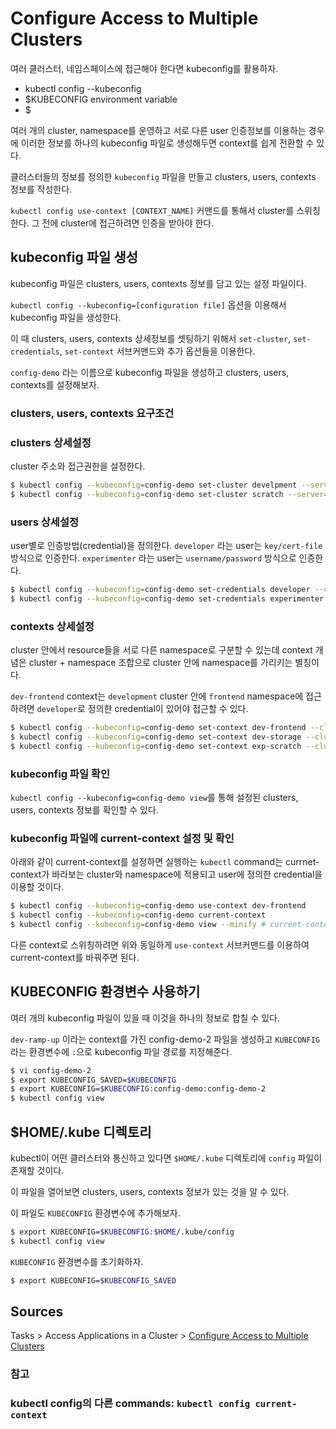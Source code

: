 # Configure Access to Multiple Clusters

여러 클러스터, 네임스페이스에 접근해야 한다면 kubeconfig를 활용하자.

- kubectl config --kubeconfig
- $KUBECONFIG environment variable
- $

여러 개의 cluster, namespace를 운영하고 서로 다른 user 인증정보를 이용하는 경우에 이러한 정보를 하나의 kubeconfig 파일로 생성해두면 context를 쉽게 전환할 수 있다.

클러스터들의 정보를 정의한 `kubeconfig` 파일을 만들고 clusters, users, contexts 정보를 작성한다.

`kubectl config use-context [CONTEXT_NAME]` 커맨드를 통해서 cluster를 스위칭한다. 그 전에 cluster에 접근하려면 인증을 받아야 한다.

## kubeconfig 파일 생성
kubeconfig 파일은 clusters, users, contexts 정보를 담고 있는 설정 파일이다.

`kubectl config --kubeconfig=[configuration file]` 옵션을 이용해서 kubeconfig 파일을 생성한다.

이 때 clusters, users, contexts 상세정보를 셋팅하기 위해서 `set-cluster`, `set-credentials`, `set-context` 서브커맨드와 추가 옵션들을 이용한다.

`config-demo` 라는 이름으로 kubeconfig 파일을 생성하고 clusters, users, contexts를 설정해보자.

### clusters, users, contexts 요구조건

### clusters 상세설정
cluster 주소와 접근권한을 설정한다.
```bash
$ kubectl config --kubeconfig=config-demo set-cluster develpment --server=https://$(minikube ip) --certificate-autority=fake-ca-file
$ kubectl config --kubeconfig=config-demo set-cluster scratch --server=https://$(minikube ip) --insecure-skip-tls-verify
```

### users 상세설정
user별로 인증방법(credential)을 정의한다.
`developer` 라는 user는 `key/cert-file` 방식으로 인증한다.
`experimenter` 라는 user는 `username/password` 방식으로 인증한다.
```bash
$ kubectl config --kubeconfig=config-demo set-credentials developer --client-certificate=fake-cert-file --client-key=fake-key-seefile
$ kubectl config --kubeconfig=config-demo set-credentials experimenter --username=exp --password=some-password
```

### contexts 상세설정
cluster 안에서 resource들을 서로 다른 namespace로 구분할 수 있는데 context 개념은 cluster + namespace 조합으로 cluster 안에 namespace를 가리키는 별칭이다.

`dev-frontend` context는 `development` cluster 안에 `frontend` namespace에 접근하려면 `developer`로 정의한 credential이 있어야 접근할 수 있다.

```bash
$ kubectl config --kubeconfig=config-demo set-context dev-frontend --cluster=development --namespace=frontend --user=developer
$ kubectl config --kubeconfig=config-demo set-context dev-storage --cluster=development --namespace=storage --user=developer
$ kubectl config --kubeconfig=config-demo set-context exp-scratch --cluster=scratch --namespace=default --user=experimenter
```

### kubeconfig 파일 확인
`kubectl config --kubeconfig=config-demo view`를 통해 설정된 clusters, users, contexts 정보를 확인할 수 있다.


### kubeconfig 파일에 current-context 설정 및 확인
아래와 같이 current-context를 설정하면 실행하는 `kubectl` command는 currnet-context가 바라보는 cluster와 namespace에 적용되고 user에 정의한 credential을 이용할 것이다.
```bash
$ kubectl config --kubeconfig=config-demo use-context dev-frontend
$ kubectl config --kubeconfig=config-demo current-context
$ kubectl config --kubeconfig=config-demo view --minify # current-context 정보만 출력한다, --minify는 subcommand view의 flag
```

다른 context로 스위칭하려면 위와 동일하게 `use-context` 서브커맨드를 이용하여 current-context를 바꿔주면 된다.

## KUBECONFIG 환경변수 사용하기
여러 개의 kubeconfig 파일이 있을 때 이것을 하나의 정보로 합칠 수 있다.

`dev-ramp-up` 이라는 context를 가진 config-demo-2 파일을 생성하고 `KUBECONFIG` 라는 환경변수에 `:`으로 kubeconfig 파일 경로를 지정해준다.

```bash
$ vi config-demo-2
$ export KUBECONFIG_SAVED=$KUBECONFIG
$ export KUBECONFIG=$KUBECONFIG:config-demo:config-demo-2
$ kubectl config view
```

## $HOME/.kube 디렉토리
kubectl이 어떤 클러스터와 통신하고 있다면 `$HOME/.kube` 디렉토리에 `config` 파일이 존재할 것이다.

이 파일을 열어보면 clusters, users, contexts 정보가 있는 것을 알 수 있다.

이 파일도 `KUBECONFIG` 환경변수에 추가해보자.

```bash
$ export KUBECONFIG=$KUBECONFIG:$HOME/.kube/config
$ kubectl config view
```

`KUBECONFIG` 환경변수를 초기화하자.

```bash
$ export KUBECONFIG=$KUBECONFIG_SAVED
```


## Sources
Tasks > Access Applications in a Cluster > [Configure Access to Multiple Clusters](https://kubernetes.io/docs/tasks/access-application-cluster/configure-access-multiple-clusters/)

### 참고

### kubectl config의 다른 commands: `kubectl config current-context`
